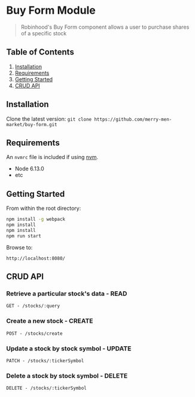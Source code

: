 # Buy Form Module

> Robinhood's Buy Form component allows a user to purchase shares of a specific stock

## Table of Contents

1. [Installation](#Installation)
1. [Requirements](#requirements)
1. [Getting Started](#getting-started)
1. [CRUD API](#crud-api)

## Installation

Clone the latest version: 
`git clone https://github.com/merry-men-market/buy-form.git`

## Requirements

An `nvmrc` file is included if using [nvm](https://github.com/creationix/nvm).

- Node 6.13.0
- etc

## Getting Started
From within the root directory:

```sh
npm install -g webpack
npm install
npm install
npm run start
```

Browse to: 

``http://localhost:8080/``

## CRUD API
### Retrieve a particular stock's data - READ
``
GET - /stocks/:query
``

### Create a new stock - CREATE
``
POST - /stocks/create
``

### Update a stock by stock symbol - UPDATE
``
PATCH - /stocks/:tickerSymbol
``

### Delete a stock by stock symbol - DELETE
``
DELETE - /stocks/:tickerSymbol
``
